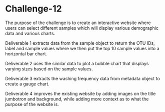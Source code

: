 # Challenge-12

The purpose of the challenge is to create an interactive website where users can select different samples which will display various demographic data and various charts.

Deliverable 1 extracts data from the sample object to return the OTU IDs, label and sample values where we then put the top 10 sample values into a horizontal bar chart.

Deliverable 2 uses the similar data to plot a bubble chart that displays varying sizes based on the sample values.

Deliverable 3 extracts the washing frequency data from metadata object to create a gauge chart.

Deliverable 4 improves the existing website by adding images on the title jumbotron and background, while adding more context as to what the purpose of the website is.